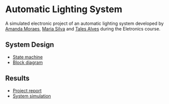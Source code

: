 # Automatic Lighting System
A simulated electronic project of an automatic lighting system developed by [Amanda Moraes](https://github.com/amandascm), [Maria Silva](https://github.com/mesps) and [Tales Alves](https://github.com/tta13) during the Eletronics course.

## System Design
- [State machine](state_machine.pdf)
- [Block diagram](block_diagram.pdf)

## Results
- [Project report](project_report.pdf)
- [System simulation](https://www.tinkercad.com/things/0JhC98fLpLd-sistema-de-iluminacao)
